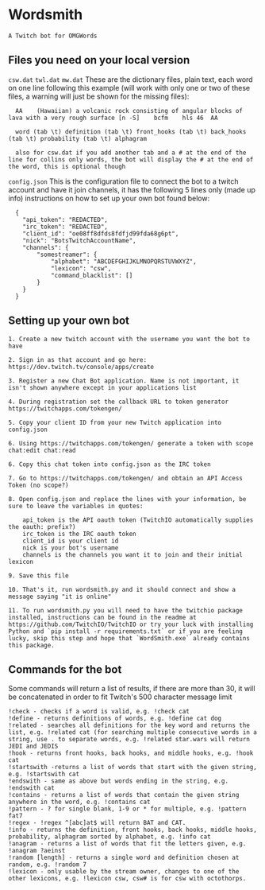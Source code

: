 # Wordsmith
`A Twitch bot for OMGWords`

## Files you need on your local version

  `csw.dat` `twl.dat` `mw.dat`
   These are the dictionary files, plain text, each word on one line following this example (will work with only one or two of these files, a warning will just be shown for the missing files):
      
      AA	(Hawaiian) a volcanic rock consisting of angular blocks of lava with a very rough surface [n -S]	bcfm	hls	46	AA
      
      word (tab \t) definition (tab \t) front_hooks (tab \t) back_hooks (tab \t) probability (tab \t) alphagram

      also for csw.dat if you add another tab and a # at the end of the line for collins only words, the bot will display the # at the end of the word, this is optional though
      
      
  `config.json`
   This is the configuration file to connect the bot to a twitch account and have it join channels, it has the following 5 lines only (made up info) instructions on how to set up your own bot found below:
    
      {
        "api_token": "REDACTED",
        "irc_token": "REDACTED",
        "client_id": "oe08ff8dfds8fdfjd99fda68g6pt",
        "nick": "BotsTwitchAccountName",
        "channels": {
            "somestreamer": {
                "alphabet": "ABCDEFGHIJKLMNOPQRSTUVWXYZ",
                "lexicon": "csw",
                "command_blacklist": []
            }
        }
      }
      
    
## Setting up your own bot 

  	1. Create a new twitch account with the username you want the bot to have

  	2. Sign in as that account and go here: https://dev.twitch.tv/console/apps/create

  	3. Register a new Chat Bot application. Name is not important, it isn't shown anywhere except in your applications list

 	4. During registration set the callback URL to token generator https://twitchapps.com/tokengen/

 	5. Copy your client ID from your new Twitch application into config.json

  	6. Using https://twitchapps.com/tokengen/ generate a token with scope chat:edit chat:read

  	6. Copy this chat token into config.json as the IRC token

  	7. Go to https://twitchapps.com/tokengen/ and obtain an API Access Token (no scope?)

  	8. Open config.json and replace the lines with your information, be sure to leave the variables in quotes:
	  	
		api_token is the API oauth token (TwitchIO automatically supplies the oauth: prefix?)
		irc_token is the IRC oauth token
	  	client_id is your client id
	  	nick is your bot's username
	  	channels is the channels you want it to join and their initial lexicon

  	9. Save this file

  	10. That's it, run wordsmith.py and it should connect and show a message saying "it is online"
    
 	11. To run wordsmith.py you will need to have the twitchio package installed, instructions can be found in the readme at https://github.com/TwitchIO/TwitchIO or try your luck with installing Python and `pip install -r requirements.txt` or if you are feeling lucky, skip this step and hope that `WordSmith.exe` already contains this package.

## Commands for the bot

Some commands will return a list of results, if there are more than 30, it will be concatenated in order to fit Twitch's 500 character message limit

	!check - checks if a word is valid, e.g. !check cat
	!define - returns definitions of words, e.g. !define cat dog
	!related - searches all definitions for the key word and returns the list, e.g. !related cat (for searching multiple consecutive words in a string, use . to separate words, e.g. !related star.wars will return JEDI and JEDIS
	!hook - returns front hooks, back hooks, and middle hooks, e.g. !hook cat
	!startswith -returns a list of words that start with the given string, e.g. !startswith cat
	!endswith - same as above but words ending in the string, e.g. !endswith cat
	!contains - returns a list of words that contain the given string anywhere in the word, e.g. !contains cat
	!pattern - ? for single blank, 1-9 or * for multiple, e.g. !pattern fat7
	!regex - !regex ^[abc]at$ will return BAT and CAT.
	!info - returns the definition, front hooks, back hooks, middle hooks, probability, alphagram sorted by alphabet, e.g. !info cat
	!anagram - returns a list of words that fit the letters given, e.g. !anagram ?aeinst
	!random [length] - returns a single word and definition chosen at random, e.g. !random 7
	!lexicon - only usable by the stream owner, changes to one of the other lexicons, e.g. !lexicon csw, csw# is for csw with octothorps.
